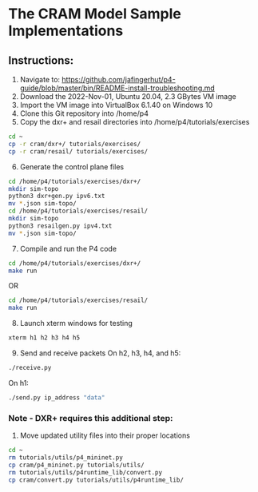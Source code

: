 # The CRAM Model Sample Implementations

## Instructions:
1. Navigate to: https://github.com/jafingerhut/p4-guide/blob/master/bin/README-install-troubleshooting.md
2. Download the 2022-Nov-01, Ubuntu 20.04, 2.3 GBytes VM image
3. Import the VM image into VirtualBox 6.1.40 on Windows 10
4. Clone this Git repository into /home/p4
5. Copy the dxr+ and resail directories into /home/p4/tutorials/exercises
```bash
cd ~
cp -r cram/dxr+/ tutorials/exercises/
cp -r cram/resail/ tutorials/exercises/
```
6. Generate the control plane files
```bash
cd /home/p4/tutorials/exercises/dxr+/
mkdir sim-topo
python3 dxr+gen.py ipv6.txt
mv *.json sim-topo/
cd /home/p4/tutorials/exercises/resail/
mkdir sim-topo
python3 resailgen.py ipv4.txt
mv *.json sim-topo/
```
7. Compile and run the P4 code
```bash
cd /home/p4/tutorials/exercises/dxr+/
make run
```
OR
```bash
cd /home/p4/tutorials/exercises/resail/
make run
```
8. Launch xterm windows for testing
```bash
xterm h1 h2 h3 h4 h5
```
9. Send and receive packets
On h2, h3, h4, and h5:
```bash
./receive.py
```
On h1:
```bash
./send.py ip_address "data"
```

### Note - DXR+ requires this additional step:
1. Move updated utility files into their proper locations
```bash
cd ~
rm tutorials/utils/p4_mininet.py
cp cram/p4_mininet.py tutorials/utils/
rm tutorials/utils/p4runtime_lib/convert.py
cp cram/convert.py tutorials/utils/p4runtime_lib/
```
